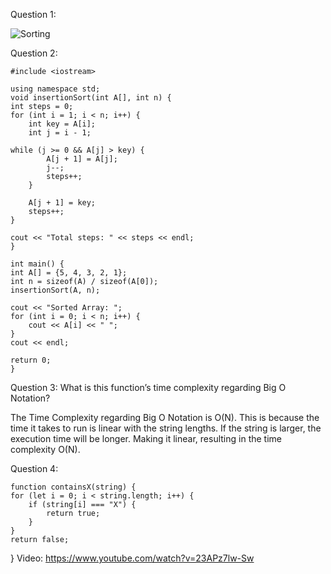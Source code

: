 Question 1: 

![Sorting](https://github.com/user-attachments/assets/9a9c0993-726f-42e3-9175-b0082779b801)

Question 2: 
    
    #include <iostream>
    
    using namespace std;
    void insertionSort(int A[], int n) {
    int steps = 0;
    for (int i = 1; i < n; i++) {
        int key = A[i];
        int j = i - 1;
        
    while (j >= 0 && A[j] > key) {
            A[j + 1] = A[j]; 
            j--;
            steps++;  
        }
        
        A[j + 1] = key;  
        steps++; 
    }

    cout << "Total steps: " << steps << endl; 
    }

    int main() {
    int A[] = {5, 4, 3, 2, 1};
    int n = sizeof(A) / sizeof(A[0]);  
    insertionSort(A, n);  
    
    cout << "Sorted Array: ";
    for (int i = 0; i < n; i++) {
        cout << A[i] << " ";
    }
    cout << endl;

    return 0;
    }

Question 3: What is this function’s time complexity regarding Big O Notation?

The Time Complexity regarding Big O Notation is O(N). This is because the time it takes to run is linear with the string lengths. If the string is larger, the execution time will be longer. Making it linear, resulting in the time complexity O(N).

Question 4: 

    function containsX(string) {
    for (let i = 0; i < string.length; i++) {
        if (string[i] === "X") {
            return true;
        }
    }
    return false;
}
Video: https://www.youtube.com/watch?v=23APz7lw-Sw
